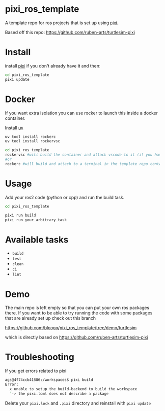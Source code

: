 # pixi_ros_template
A template repo for ros projects that is set up using [pixi](https://pixi.sh). 

Based off this repo: https://github.com/ruben-arts/turtlesim-pixi

# Install

install [pixi](https://pixi.sh/latest/) if you don't already have it and then:

```bash
cd pixi_ros_template
pixi update
```

# Docker

If you want extra isolation you can use rocker to launch this inside a docker container.

Install [uv](https://docs.astral.sh/uv/getting-started/installation/)

```bash
uv tool install rockerc
uv tool install rockervsc
```



```bash
cd pixi_ros_template
rockervsc #will build the container and attach vscode to it (if you have the devcontainers extension)
#or 
rockerc #will build and attach to a terminal in the template repo container
```

# Usage

Add your ros2 code (python or cpp) and run the build task.

```bash
cd pixi_ros_template

pixi run build
pixi run your_arbitrary_task
```

# Available tasks
- `build`
- `test`
- `clean`
- `ci`
- `lint`

# Demo

The main repo is left empty so that you can put your own ros packages there.  If you want to be able to try running the code with some packages that are already set up check out this branch

https://github.com/blooop/pixi_ros_template/tree/demo/turtlesim

which is directly based on https://github.com/ruben-arts/turtlesim-pixi

# Troubleshooting

If you get errors related to pixi

```bash
ags@4f74ccb41886:/workspaces$ pixi build
Error: 
  x unable to setup the build-backend to build the workspace
  `-> the pixi.toml does not describe a package
```

Delete your `pixi.lock` and `.pixi` directory and reinstall with `pixi update`
